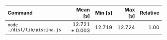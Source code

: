 | Command | Mean [s] | Min [s] | Max [s] | Relative |
|:---|---:|---:|---:|---:|
| `node ./dist/lib/piscina.js` | 12.721 ± 0.003 | 12.719 | 12.724 | 1.00 |
